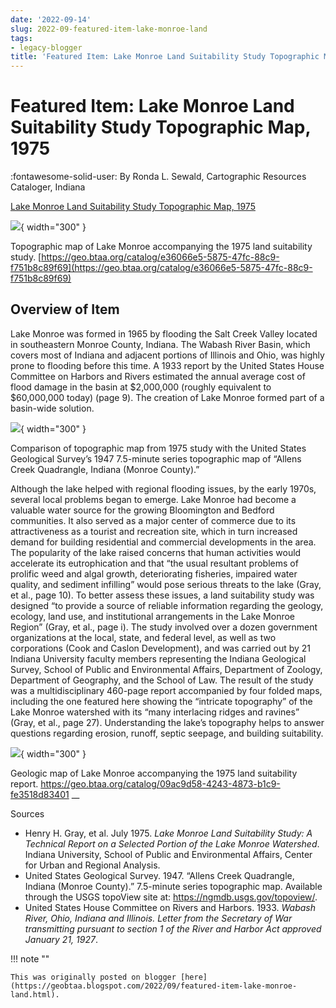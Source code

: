 ```yaml
---
date: '2022-09-14'
slug: 2022-09-featured-item-lake-monroe-land
tags:
- legacy-blogger
title: 'Featured Item: Lake Monroe Land Suitability Study Topographic Map, 1975'
---
```


# Featured Item: Lake Monroe Land Suitability Study Topographic Map, 1975

:fontawesome-solid-user: By Ronda L. Sewald, Cartographic Resources Cataloger, Indiana

[Lake Monroe Land Suitability Study Topographic Map, 1975](https://geo.btaa.org/catalog/e36066e5-5875-47fc-88c9-f751b8c89f69)

[![](https://blogger.googleusercontent.com/img/a/AVvXsEgnzvMaRuQ8Qw8-hjW7tLFiL6eHdIrFn0HhzFCv7HjfQ_fN1Cp0JuRgXjA5jxLVdVFiCrlZKzDiOt0m_D7A7buiiWnkceksR_UwfxFpsHAC8fZNg3P7Rodn-Bab9ovdD4wCE6h-blIXD_XRn-isD3fDAw_afLy84XewtDooOx6MBm0R-YQzwHCbxJPwsA=s320)](https://blogger.googleusercontent.com/img/a/AVvXsEgnzvMaRuQ8Qw8-hjW7tLFiL6eHdIrFn0HhzFCv7HjfQ_fN1Cp0JuRgXjA5jxLVdVFiCrlZKzDiOt0m_D7A7buiiWnkceksR_UwfxFpsHAC8fZNg3P7Rodn-Bab9ovdD4wCE6h-blIXD_XRn-isD3fDAw_afLy84XewtDooOx6MBm0R-YQzwHCbxJPwsA){ width="300" }

 Topographic map of Lake Monroe accompanying the 1975 land suitability study. [https://geo.btaa.org/catalog/e36066e5-5875-47fc-88c9-f751b8c89f69](https://geo.btaa.org/catalog/e36066e5-5875-47fc-88c9-f751b8c89f69)

## Overview of Item

Lake Monroe was formed in 1965 by flooding the Salt Creek Valley located in southeastern Monroe County, Indiana. The Wabash River Basin, which covers most of Indiana and adjacent portions of Illinois and Ohio, was highly prone to flooding before this time.  <!-- more -->A 1933 report by the United States House Committee on Harbors and Rivers estimated the annual average cost of flood damage in the basin at $2,000,000 (roughly equivalent to $60,000,000 today) (page 9). The creation of Lake Monroe formed part of a basin-wide solution. 

[![](https://blogger.googleusercontent.com/img/a/AVvXsEgK7oLJhMc5W-yD-zWid8eU0xxlbBtRCZi4IVuh_k4V6nkb1WmfGrricV43pIY8CCf5O9L_WgVS_vVrW02OyUSY8Etfz6RTt8bJlvVYhRXYMaGFjo-thChCNIZWERMXw58hpWI4v87dfWxoz3xE-gXf_wkCT4q2n8P2mo4ft-YpqsPWbHMHxbzGopZw_g=s320)](https://blogger.googleusercontent.com/img/a/AVvXsEgK7oLJhMc5W-yD-zWid8eU0xxlbBtRCZi4IVuh_k4V6nkb1WmfGrricV43pIY8CCf5O9L_WgVS_vVrW02OyUSY8Etfz6RTt8bJlvVYhRXYMaGFjo-thChCNIZWERMXw58hpWI4v87dfWxoz3xE-gXf_wkCT4q2n8P2mo4ft-YpqsPWbHMHxbzGopZw_g){ width="300" }

Comparison of topographic map from 1975 study with the United States Geological Survey’s 1947 7.5-minute series topographic map of “Allens Creek Quadrangle, Indiana (Monroe County).” 

Although the lake helped with regional flooding issues, by the early 1970s, several local problems began to emerge. Lake Monroe had become a valuable water source for the growing Bloomington and Bedford communities. It also served as a major center of commerce due to its attractiveness as a tourist and recreation site, which in turn increased demand for building residential and commercial developments in the area. The popularity of the lake raised concerns that human activities would accelerate its eutrophication and that “the usual resultant problems of prolific weed and algal growth, deteriorating fisheries, impaired water quality, and sediment infilling” would pose serious threats to the lake (Gray, et al., page 10). To better assess these issues, a land suitability study was designed “to provide a source of reliable information regarding the geology, ecology, land use, and institutional arrangements in the Lake Monroe Region” (Gray, et al., page i). The study involved over a dozen government organizations at the local, state, and federal level, as well as two corporations (Cook and Caslon Development), and was carried out by 21 Indiana University faculty members representing the Indiana Geological Survey, School of Public and Environmental Affairs, Department of Zoology, Department of Geography, and the School of Law. The result of the study was a multidisciplinary 460-page report accompanied by four folded maps, including the one featured here showing the “intricate topography” of the Lake Monroe watershed with its “many interlacing ridges and ravines” (Gray, et al., page 27). Understanding the lake’s topography helps to answer questions regarding erosion, runoff, septic seepage, and building suitability. 

[![](https://blogger.googleusercontent.com/img/a/AVvXsEha1QHDGpCPvAGciDek4ysDqoWwKEkD2BWr4kgcY05s5xy8ef7_rVmLIaZczJRzAaRj7wAHCl8kKUKFhbrbFt1HNFP59T4wMVp4mQydxRsYBakoj_BKJvsePtkEMXwpg3gbvXFnrAwKoutm9A7-wVuZFAzQmAWLLMB3ID1xATnpzqONQwi06FcNYLUzEA=s320)](https://blogger.googleusercontent.com/img/a/AVvXsEha1QHDGpCPvAGciDek4ysDqoWwKEkD2BWr4kgcY05s5xy8ef7_rVmLIaZczJRzAaRj7wAHCl8kKUKFhbrbFt1HNFP59T4wMVp4mQydxRsYBakoj_BKJvsePtkEMXwpg3gbvXFnrAwKoutm9A7-wVuZFAzQmAWLLMB3ID1xATnpzqONQwi06FcNYLUzEA){ width="300" }

 Geologic map of Lake Monroe accompanying the 1975 land suitability report. <https://geo.btaa.org/catalog/09ac9d58-4243-4873-b1c9-fe3518d83401> __ 
 
Sources

* Henry H. Gray, et al. July 1975. _Lake Monroe Land Suitability Study: A Technical Report on a Selected Portion of the Lake Monroe Watershed_. Indiana University, School of Public and Environmental Affairs, Center for Urban and Regional Analysis. 
* United States Geological Survey. 1947. “Allens Creek Quadrangle, Indiana (Monroe County).” 7.5-minute series topographic map. Available through the USGS topoView site at: <https://ngmdb.usgs.gov/topoview/>. 
* United States House Committee on Rivers and Harbors. 1933. _Wabash River, Ohio, Indiana and Illinois. Letter from the Secretary of War transmitting pursuant to section 1 of the River and Harbor Act approved January 21, 1927_.

!!! note ""

	This was originally posted on blogger [here](https://geobtaa.blogspot.com/2022/09/featured-item-lake-monroe-land.html).

